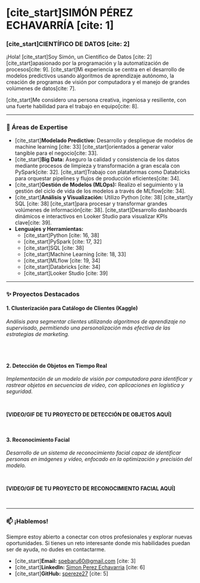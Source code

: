 # [cite_start]SIMÓN PÉREZ ECHAVARRÍA [cite: 1]

### [cite_start]CIENTÍFICO DE DATOS [cite: 2]

¡Hola! [cite_start]Soy Simón, un Científico de Datos [cite: 2] [cite_start]apasionado por la programación y la automatización de procesos[cite: 9]. [cite_start]Mi experiencia se centra en el desarrollo de modelos predictivos usando algoritmos de aprendizaje autónomo, la creación de programas de visión por computadora y el manejo de grandes volúmenes de datos[cite: 7].

[cite_start]Me considero una persona creativa, ingeniosa y resiliente, con una fuerte habilidad para el trabajo en equipo[cite: 8].

---

### 🚀 Áreas de Expertise

* [cite_start]**Modelado Predictivo:** Desarrollo y despliegue de modelos de machine learning [cite: 33] [cite_start]orientados a generar valor tangible para el negocio[cite: 33].
* [cite_start]**Big Data:** Aseguro la calidad y consistencia de los datos mediante procesos de limpieza y transformación a gran escala con PySpark[cite: 32]. [cite_start]Trabajo con plataformas como Databricks para orquestar pipelines y flujos de producción eficientes[cite: 34].
* [cite_start]**Gestión de Modelos (MLOps):** Realizo el seguimiento y la gestión del ciclo de vida de los modelos a través de MLflow[cite: 34].
* [cite_start]**Análisis y Visualización:** Utilizo Python [cite: 38] [cite_start]y SQL [cite: 38] [cite_start]para procesar y transformar grandes volúmenes de información[cite: 38]. [cite_start]Desarrollo dashboards dinámicos e interactivos en Looker Studio para visualizar KPIs clave[cite: 39].
* **Lenguajes y Herramientas:**
    * [cite_start]Python [cite: 16, 38]
    * [cite_start]PySpark [cite: 17, 32]
    * [cite_start]SQL [cite: 38]
    * [cite_start]Machine Learning [cite: 18, 33]
    * [cite_start]MLflow [cite: 19, 34]
    * [cite_start]Databricks [cite: 34]
    * [cite_start]Looker Studio [cite: 39]

---

### ✨ Proyectos Destacados

#### 1. Clusterización para Catálogo de Clientes (Kaggle)
*Análisis para segmentar clientes utilizando algoritmos de aprendizaje no supervisado, permitiendo una personalización más efectiva de las estrategias de marketing.*

<br>



<br>

#### 2. Detección de Objetos en Tiempo Real
*Implementación de un modelo de visión por computadora para identificar y rastrear objetos en secuencias de video, con aplicaciones en logística y seguridad.*

<br>

**[VIDEO/GIF DE TU PROYECTO DE DETECCIÓN DE OBJETOS AQUÍ]**

<br>

#### 3. Reconocimiento Facial
*Desarrollo de un sistema de reconocimiento facial capaz de identificar personas en imágenes y video, enfocado en la optimización y precisión del modelo.*

<br>

**[VIDEO/GIF DE TU PROYECTO DE RECONOCIMIENTO FACIAL AQUÍ]**

<br>

---

### 📫 ¡Hablemos!

Siempre estoy abierto a conectar con otros profesionales y explorar nuevas oportunidades. Si tienes un reto interesante donde mis habilidades puedan ser de ayuda, no dudes en contactarme.

* [cite_start]**Email:** [spebaru60@gmail.com](mailto:spebaru60@gmail.com) [cite: 3]
* [cite_start]**LinkedIn:** [Simon Perez Echavarria](https://www.linkedin.com/in/simon-perez-echavarria-bb2318267) [cite: 6]
* [cite_start]**GitHub:** [spereze27](https://github.com/spereze27) [cite: 5]
